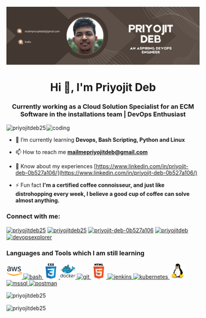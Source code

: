 ![logo](https://github.com/priyojitdeb25/priyojitdeb25/blob/main/Priyojit%20Deb%20Github%20Profile%20Banner.png)

<h1 align="center">Hi 👋, I'm Priyojit Deb</h1>
<h3 align="center">Currently working as a Cloud Solution Specialist for an ECM Software in the installations team | DevOps Enthusiast</h3>

<img align="right" alt="coding" width="400" src="https://camo.githubusercontent.com/8bf6f6d78abc81fcf9c49f10649423e73ea44bc248e83aaae8759d401c829a84/68747470733a2f2f70687973696373677572756b756c2e66696c65732e776f726470726573732e636f6d2f323031392f30322f6368617261637465722d312e676966">

<p align="left"> <img src="https://komarev.com/ghpvc/?username=priyojitdeb25&label=Profile%20views&color=0e75b6&style=flat" alt="priyojitdeb25" /> </p>

- 🌱 I’m currently learning **Devops, Bash Scripting, Python and Linux**

- 📫 How to reach me **mailmepriyojitdeb@gmail.com**

- 📄 Know about my experiences [https://www.linkedin.com/in/priyojit-deb-0b527a106/](https://www.linkedin.com/in/priyojit-deb-0b527a106/)

- ⚡ Fun fact **I'm a certified coffee connoisseur, and just like distrohopping every week, I believe a good cup of coffee can solve almost anything.**

<h3 align="left">Connect with me:</h3>
<p align="left">
<a href="https://dev.to/priyojitdeb25" target="blank"><img align="center" src="https://raw.githubusercontent.com/rahuldkjain/github-profile-readme-generator/master/src/images/icons/Social/devto.svg" alt="priyojitdeb25" height="30" width="40" /></a>
<a href="https://twitter.com/priyojitdeb_25" target="blank"><img align="center" src="https://raw.githubusercontent.com/rahuldkjain/github-profile-readme-generator/master/src/images/icons/Social/twitter.svg" alt="priyojitdeb25" height="30" width="40" /></a>
<a href="https://linkedin.com/in/priyojit-deb-0b527a106" target="blank"><img align="center" src="https://raw.githubusercontent.com/rahuldkjain/github-profile-readme-generator/master/src/images/icons/Social/linked-in-alt.svg" alt="priyojit-deb-0b527a106" height="30" width="40" /></a>
<a href="https://fb.com/priyojitdeb" target="blank"><img align="center" src="https://raw.githubusercontent.com/rahuldkjain/github-profile-readme-generator/master/src/images/icons/Social/facebook.svg" alt="priyojitdeb" height="30" width="40" /></a>
<a href="https://hashnode.com/devopsexplorer" target="blank"><img align="center" src="https://raw.githubusercontent.com/rahuldkjain/github-profile-readme-generator/master/src/images/icons/Social/hashnode.svg" alt="devopsexplorer" height="30" width="40" /></a>
</p>

<h3 align="left">Languages and Tools which I am still learning </h3>
<p align="left"> <a href="https://aws.amazon.com" target="_blank" rel="noreferrer"> <img src="https://raw.githubusercontent.com/devicons/devicon/master/icons/amazonwebservices/amazonwebservices-original-wordmark.svg" alt="aws" width="40" height="40"/> </a> <a href="https://www.gnu.org/software/bash/" target="_blank" rel="noreferrer"> <img src="https://www.vectorlogo.zone/logos/gnu_bash/gnu_bash-icon.svg" alt="bash" width="40" height="40"/> </a> <a href="https://www.w3schools.com/css/" target="_blank" rel="noreferrer"> <img src="https://raw.githubusercontent.com/devicons/devicon/master/icons/css3/css3-original-wordmark.svg" alt="css3" width="40" height="40"/> </a> <a href="https://www.docker.com/" target="_blank" rel="noreferrer"> <img src="https://raw.githubusercontent.com/devicons/devicon/master/icons/docker/docker-original-wordmark.svg" alt="docker" width="40" height="40"/> </a> <a href="https://git-scm.com/" target="_blank" rel="noreferrer"> <img src="https://www.vectorlogo.zone/logos/git-scm/git-scm-icon.svg" alt="git" width="40" height="40"/> </a> <a href="https://www.w3.org/html/" target="_blank" rel="noreferrer"> <img src="https://raw.githubusercontent.com/devicons/devicon/master/icons/html5/html5-original-wordmark.svg" alt="html5" width="40" height="40"/> </a> <a href="https://www.jenkins.io" target="_blank" rel="noreferrer"> <img src="https://www.vectorlogo.zone/logos/jenkins/jenkins-icon.svg" alt="jenkins" width="40" height="40"/> </a> <a href="https://kubernetes.io" target="_blank" rel="noreferrer"> <img src="https://www.vectorlogo.zone/logos/kubernetes/kubernetes-icon.svg" alt="kubernetes" width="40" height="40"/> </a> <a href="https://www.linux.org/" target="_blank" rel="noreferrer"> <img src="https://raw.githubusercontent.com/devicons/devicon/master/icons/linux/linux-original.svg" alt="linux" width="40" height="40"/> </a> <a href="https://www.microsoft.com/en-us/sql-server" target="_blank" rel="noreferrer"> <img src="https://www.svgrepo.com/show/303229/microsoft-sql-server-logo.svg" alt="mssql" width="40" height="40"/> </a> <a href="https://postman.com" target="_blank" rel="noreferrer"> <img src="https://www.vectorlogo.zone/logos/getpostman/getpostman-icon.svg" alt="postman" width="40" height="40"/> </a> </p>

<p><img align="center" src="https://github-readme-stats.vercel.app/api/top-langs?username=priyojitdeb25&show_icons=true&locale=en&layout=compact" alt="priyojitdeb25" /></p>

<p><img align="center" src="https://github-readme-streak-stats.herokuapp.com/?user=priyojitdeb25&" alt="priyojitdeb25" /></p>
